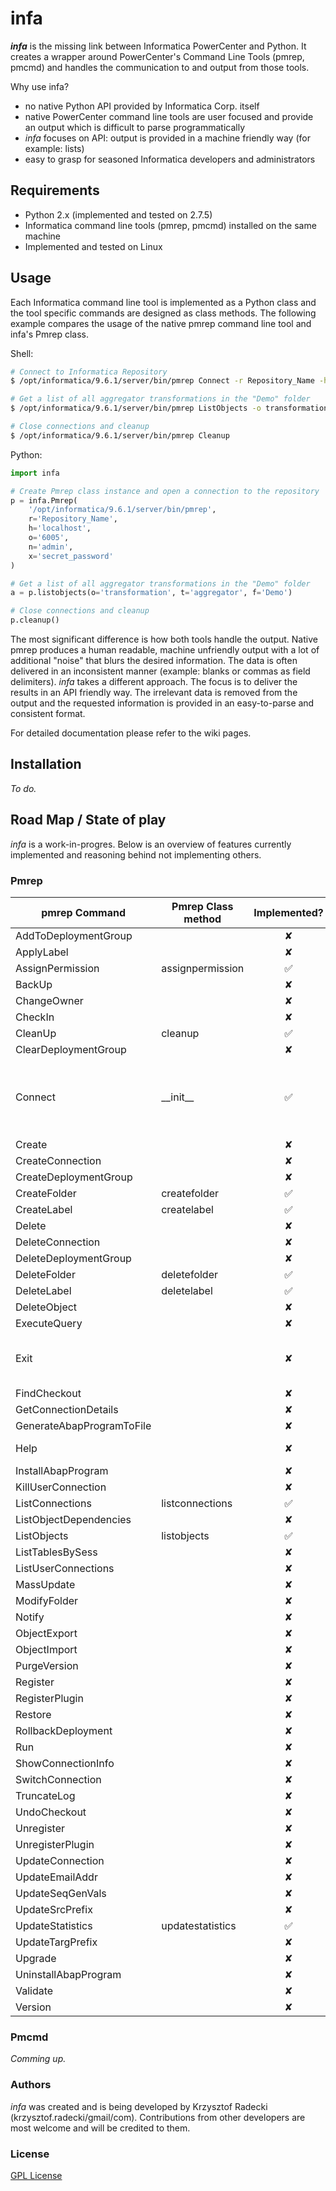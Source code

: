 # infa

**_infa_** is the missing link between Informatica PowerCenter and Python. It creates a wrapper around PowerCenter's Command Line Tools (pmrep, pmcmd) and handles the communication to and output from those tools.

Why use infa?
* no native Python API provided by Informatica Corp. itself
* native PowerCenter command line tools are user focused and provide an output which is difficult to parse programmatically
* _infa_ focuses on API: output is provided in a machine friendly way (for example: lists)
* easy to grasp for seasoned Informatica developers and administrators

## Requirements

* Python 2.x (implemented and tested on 2.7.5)
* Informatica command line tools (pmrep, pmcmd) installed on the same machine
* Implemented and tested on Linux

## Usage

Each Informatica command line tool is implemented as a Python class and the tool specific commands are designed as class methods.
The following example compares the usage of the native pmrep command line tool and infa's Pmrep class.

Shell:
```sh
# Connect to Informatica Repository
$ /opt/informatica/9.6.1/server/bin/pmrep Connect -r Repository_Name -h localhost -o 6005 -n admin -x secret_password

# Get a list of all aggregator transformations in the "Demo" folder
$ /opt/informatica/9.6.1/server/bin/pmrep ListObjects -o transformation -t aggregator -f Demo

# Close connections and cleanup
$ /opt/informatica/9.6.1/server/bin/pmrep Cleanup
```

Python:
```Python
import infa

# Create Pmrep class instance and open a connection to the repository
p = infa.Pmrep(
    '/opt/informatica/9.6.1/server/bin/pmrep',
    r='Repository_Name',
    h='localhost',
    o='6005',
    n='admin',
    x='secret_password'
)

# Get a list of all aggregator transformations in the "Demo" folder
a = p.listobjects(o='transformation', t='aggregator', f='Demo')

# Close connections and cleanup
p.cleanup()
```
The most significant difference is how both tools handle the output. Native pmrep produces a human readable, machine unfriendly output with a lot of additional "noise" that blurs the desired information. The data is often delivered in an inconsistent manner (example: blanks or commas as field delimiters).
_infa_ takes a different approach. The focus is to deliver the results in an API friendly way. The irrelevant data is removed from the output and the requested information is provided in an easy-to-parse and consistent format.

For detailed documentation please refer to the wiki pages.

## Installation

_To do._

## Road Map / State of play

_infa_ is a work-in-progres. Below is an overview of features currently implemented and reasoning behind not implementing others.

### Pmrep

| pmrep Command                       | Pmrep Class method                 | Implemented? | Comment  |
| ------------------------------------|------------------------------------|:------------:|----------|
| AddToDeploymentGroup                |                                    | ✘            |          |
| ApplyLabel                          |                                    | ✘            |          |
| AssignPermission                    | assignpermission                   | ✅            |          |
| BackUp                              |                                    | ✘            |          |
| ChangeOwner                         |                                    | ✘            |          |
| CheckIn                             |                                    | ✘            |          |
| CleanUp                             | cleanup                            | ✅            |          |
| ClearDeploymentGroup                |                                    | ✘            |          |
| Connect                             | \_\_init\_\_                       | ✅            |Used implicitly when class instance is created|
| Create                              |                                    | ✘            |          |
| CreateConnection                    |                                    | ✘            |          |
| CreateDeploymentGroup               |                                    | ✘            |          |
| CreateFolder                        | createfolder                       | ✅            |          |
| CreateLabel                         | createlabel                        | ✅            |          |
| Delete                              |                                    | ✘            |          |
| DeleteConnection                    |                                    | ✘            |          |
| DeleteDeploymentGroup               |                                    | ✘            |          |
| DeleteFolder                        | deletefolder                       | ✅            |          |
| DeleteLabel                         | deletelabel                        | ✅            |          |
| DeleteObject                        |                                    | ✘            |          |
| ExecuteQuery                        |                                    | ✘            |          |
| Exit                                |                                    | ✘            |No interactive mode planned|
| FindCheckout                        |                                    | ✘            |          |
| GetConnectionDetails                |                                    | ✘            |          |
| GenerateAbapProgramToFile           |                                    | ✘            |          |
| Help                                |                                    | ✘            |Not supported|
| InstallAbapProgram                  |                                    | ✘            |          |
| KillUserConnection                  |                                    | ✘            |          |
| ListConnections                     | listconnections                    | ✅            |          |
| ListObjectDependencies              |                                    | ✘            |          |
| ListObjects                         | listobjects                        | ✅            |          |
| ListTablesBySess                    |                                    | ✘            |          |
| ListUserConnections                 |                                    | ✘            |          |
| MassUpdate                          |                                    | ✘            |          |
| ModifyFolder                        |                                    | ✘            |          |
| Notify                              |                                    | ✘            |          |
| ObjectExport                        |                                    | ✘            |          |
| ObjectImport                        |                                    | ✘            |          |
| PurgeVersion                        |                                    | ✘            |          |
| Register                            |                                    | ✘            |          |
| RegisterPlugin                      |                                    | ✘            |          |
| Restore                             |                                    | ✘            |          |
| RollbackDeployment                  |                                    | ✘            |          |
| Run                                 |                                    | ✘            |          |
| ShowConnectionInfo                  |                                    | ✘            |          |
| SwitchConnection                    |                                    | ✘            |          |
| TruncateLog                         |                                    | ✘            |          |
| UndoCheckout                        |                                    | ✘            |          |
| Unregister                          |                                    | ✘            |          |
| UnregisterPlugin                    |                                    | ✘            |          |
| UpdateConnection                    |                                    | ✘            |          |
| UpdateEmailAddr                     |                                    | ✘            |          |
| UpdateSeqGenVals                    |                                    | ✘            |          |
| UpdateSrcPrefix                     |                                    | ✘            |          |
| UpdateStatistics                    | updatestatistics                   | ✅            |          |
| UpdateTargPrefix                    |                                    | ✘            |          |
| Upgrade                             |                                    | ✘            |          |
| UninstallAbapProgram                |                                    | ✘            |          |
| Validate                            |                                    | ✘            |          |
| Version                             |                                    | ✘            |          |

### Pmcmd

_Comming up._

### Authors

_infa_ was created and is being developed by Krzysztof Radecki (krzysztof.radecki/gmail/com). Contributions from other developers are most welcome and will be credited to them.

### License

[GPL License](/LICENSE)

